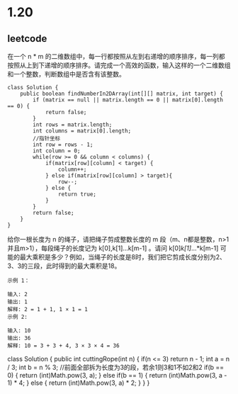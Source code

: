 # 1.20
## leetcode
在一个 n * m 的二维数组中，每一行都按照从左到右递增的顺序排序，每一列都按照从上到下递增的顺序排序。请完成一个高效的函数，输入这样的一个二维数组和一个整数，判断数组中是否含有该整数。

```
class Solution {
    public boolean findNumberIn2DArray(int[][] matrix, int target) {
        if (matrix == null || matrix.length == 0 || matrix[0].length == 0) {
            return false;
        }
        int rows = matrix.length;
        int columns = matrix[0].length;
        //指针坐标
        int row = rows - 1;
        int column = 0;
        while(row >= 0 && column < columns) {
            if(matrix[row][column] < target) {
                column++;
            } else if(matrix[row][column] > target){
                row--;
            } else {
                return true;
            }
        }
        return false;
    }
}
```

给你一根长度为 n 的绳子，请把绳子剪成整数长度的 m 段（m、n都是整数，n>1并且m>1），每段绳子的长度记为 k[0],k[1]...k[m-1] 。请问 k[0]*k[1]*...*k[m-1] 可能的最大乘积是多少？例如，当绳子的长度是8时，我们把它剪成长度分别为2、3、3的三段，此时得到的最大乘积是18。

```
示例 1：

输入: 2
输出: 1
解释: 2 = 1 + 1, 1 × 1 = 1
示例 2:

输入: 10
输出: 36
解释: 10 = 3 + 3 + 4, 3 × 3 × 4 = 36
```

class Solution {
    public int cuttingRope(int n) {
        if(n <= 3) return n - 1;
        int a = n / 3;
        int b = n % 3;
        //前面全部拆为长度为3的段，若余1则3和1不如2和2
        if(b == 0) {
            return (int)Math.pow(3, a);
        } else if(b == 1) {
            return (int)Math.pow(3, a - 1) * 4;
        } else {
            return (int)Math.pow(3, a) * 2;
        }
    }
}